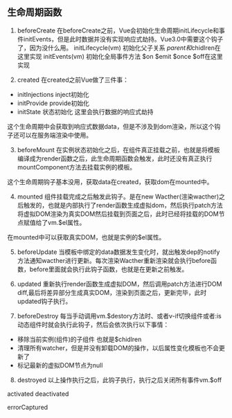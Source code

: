 ## 生命周期函数
1. beforeCreate
在beforeCreate之前，Vue会初始化生命周期initLifecycle和事件initEvents，但是此时数据并没有实现响应式劫持。Vue3.0中需要这个钩子了，因为没什么用。
initLifecycle(vm) 初始化父子关系 $parent和$chidlren在这里实现
initEvents(vm) 初始化全局事件方法 $on $emit $once $off在这里实现

2. created
在created之前Vue做了三件事：
+ initInjections inject初始化
+ initProvide provide初始化
+ initState 状态初始化 这里会执行数据的响应式劫持

这个生命周期中会获取到响应式数据data，但是不涉及到dom渲染，所以这个钩子还可以在服务端渲染中使用。

3. beforeMount
在实例状态初始化之后，在组件真正挂载之前，也就是将模板编译成为render函数之后，此生命周期函数会触发，此时还没有真正执行mountComponent方法去挂载实例的模板。

这个生命周期钩子基本没用，获取data在created，获取dom在mounted中。

4. mounted
组件挂载完成之后触发此钩子。是在new Wacther(渲染wacther)之后触发的，也就是内部执行了render函数生成虚拟dom，然后执行patch方法将虚拟DOM渲染为真实DOM然后挂载到页面之后，此时已经将挂载的DOM节点赋值给了vm.$el属性。

在mounted中可以获取真实DOM，也就是实例的$el属性。

5. beforeUpdate
当模板中绑定的data数据发生变化时，就出触发dep的notify方法通知wacther进行更新。每次渲染Wacther重新渲染就会执行before函数，before里面就会执行此钩子函数，也就是在更新之前触发。

6. updated
重新执行render函数生成虚拟DOM，然后调用patch方法进行DOM diff,最后将差异部分生成真实DOM，渲染到页面之后，更新完毕，此时updated钩子执行。

7. beforeDestroy
每当手动调用vm.$destory方法时、或者v-if切换组件或者:is动态组件时就会执行此钩子，然后会依次执行以下事情：
+ 移除当前实例(组件)的子组件 也就是$chidlren
+ 清理所有watcher，但是并没有卸载DOM的操作，以后属性变化模板也不会更新了
+ 标记最新的虚拟DOM节点为null

8. destroyed
以上操作执行之后，此钩子执行，执行之后关闭所有事件vm.$off

activated
deactivated

errorCaptured